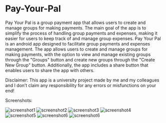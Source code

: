 # Pay-Your-Pal
Pay Your Pal is a group payment app that allows users to create and manage groups for making payments. 
The main goal of the app is to simplify the process of handling group payments and expenses, making it easier for users to keep track of and manage group expenses.
Pay Your Pal is an android app designed to facilitate group payments and expenses management. 
The app allows users to create and manage groups for making payments, with the option to view and manage existing groups through the "Groups" button and create new groups through the "Create New Group" button. 
Additionally, the app includes a share button that enables users to share the app with others. 

Disclaimer: This app is a university project made by me and my colleagues and I don’t claim any responsibility for any errors or misfunctions on your end! 

Screenshots:

![screenshot1](https://github.com/mauriceaounn/Pay-Your-Pal/assets/123246722/8092b066-97f5-4648-b409-c6e86bec4e41)
![screenshot2](https://github.com/mauriceaounn/Pay-Your-Pal/assets/123246722/ba9b528d-a104-4efd-89ec-b857e4acfb01)
![screenshot3](https://github.com/mauriceaounn/Pay-Your-Pal/assets/123246722/ca59e3c6-4f3e-4754-865c-9d0b915ec76f)
![screenshot4](https://github.com/mauriceaounn/Pay-Your-Pal/assets/123246722/89237ab2-e418-4d0f-9402-ea1367e9effd)
![screenshot5](https://github.com/mauriceaounn/Pay-Your-Pal/assets/123246722/65b2c1c4-5a8f-45f3-a524-b1584f1fad3c)
![screenshot6](https://github.com/mauriceaounn/Pay-Your-Pal/assets/123246722/f07f6c43-7c19-4b22-812f-a5e7c5bbcb93)
![screenshot6](https://github.com/mauriceaounn/Pay-Your-Pal/assets/123246722/2ed32473-9ee2-401b-bab1-11fa1468e9d7)
